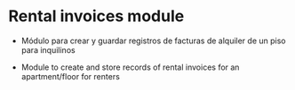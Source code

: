 # Rental invoices module

- Módulo para crear y guardar registros de facturas de alquiler de un piso para inquilinos

- Module to create and store records of rental invoices for an apartment/floor for renters
